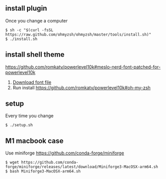 ## install plugin
Once you change a computer
```
$ sh -c "$(curl -fsSL https://raw.github.com/ohmyzsh/ohmyzsh/master/tools/install.sh)"
$ ./install.sh
```

## install shell theme
https://github.com/romkatv/powerlevel10k#meslo-nerd-font-patched-for-powerlevel10k

1. [Download font file](https://github.com/romkatv/powerlevel10k#manual-font-installation)
2. Run install https://github.com/romkatv/powerlevel10k#oh-my-zsh

## setup
Every time you change
```
$ ./setup.sh
```

## M1 macbook case
Use miniforge https://github.com/conda-forge/miniforge
```
$ wget https://github.com/conda-forge/miniforge/releases/latest/download/Miniforge3-MacOSX-arm64.sh
$ bash Miniforge3-MacOSX-arm64.sh
```
